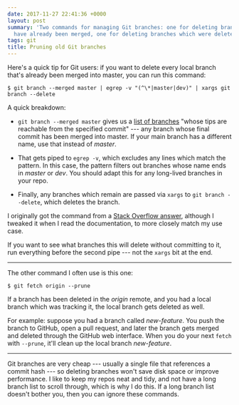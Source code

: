 ```yaml
---
date: 2017-11-27 22:41:36 +0000
layout: post
summary: 'Two commands for managing Git branches: one for deleting branches which
  have already been merged, one for deleting branches which were deleted on a remote.'
tags: git
title: Pruning old Git branches
---
```


Here's a quick tip for Git users: if you want to delete every local branch that's already been merged into master, you can run this command:

```console
$ git branch --merged master | egrep -v "(^\*|master|dev)" | xargs git branch --delete
```

A quick breakdown:

*   `git branch --merged master` gives us a [list of branches][branch] "whose tips are reachable from the specified commit" --- any branch whose final commit has been merged into master.
    If your main branch has a different name, use that instead of _master_.

*   That gets piped to `egrep -v`, which excludes any lines which match the pattern.
    In this case, the pattern filters out branches whose name ends in _master_ or _dev_.
    You should adapt this for any long-lived branches in your repo.

*   Finally, any branches which remain are passed via `xargs` to `git branch --delete`, which deletes the branch.

I originally got the command from a [Stack Overflow answer][so], although I tweaked it when I read the documentation, to more closely match my use case.

If you want to see what branches this will delete without committing to it, run everything before the second pipe --- not the `xargs` bit at the end.

[so]: https://stackoverflow.com/a/6127884/1558022
[branch]: https://git-scm.com/docs/git-branch

---

The other command I often use is this one:

```console
$ git fetch origin --prune
```

If a branch has been deleted in the _origin_ remote, and you had a local branch which was tracking it, the local branch gets deleted as well.

For example: suppose you had a branch called _new-feature_.
You push the branch to GitHub, open a pull request, and later the branch gets merged and deleted through the GitHub web interface.
When you do your next `fetch` with `--prune`, it'll clean up the local branch _new-feature_.

---

Git branches are very cheap --- usually a single file that references a commit hash --- so deleting branches won't save disk space or improve performance.
I like to keep my repos neat and tidy, and not have a long branch list to scroll through, which is why I do this.
If a long branch list doesn't bother you, then you can ignore these commands.
